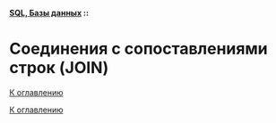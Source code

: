 **[SQL, Базы данных](../README.md#sql-базы-данных) ::**
# Соединения с сопоставлениями строк (JOIN) 

<!--
https://blog.skillfactory.ru/glossary/join-sql/?utm_source=admitad&utm_medium=cpa&utm_campaign=admitad&utm_term=regular&utm_content=607243&admitad_uid=18529459ff552cc1957d379fb0284601
https://tproger.ru/articles/sql-join
https://ru.wikipedia.org/wiki/Join_(SQL)
https://ru.hexlet.io/courses/complex-sql-queries/lessons/join/theory_unit
https://sky.pro/media/join-v-sql/
https://timeweb.com/ru/community/articles/kak-rabotaet-sql-join
-->

[К оглавлению](../README.md#sql-базы-данных)



[К оглавлению](../README.md#sql-базы-данных)
